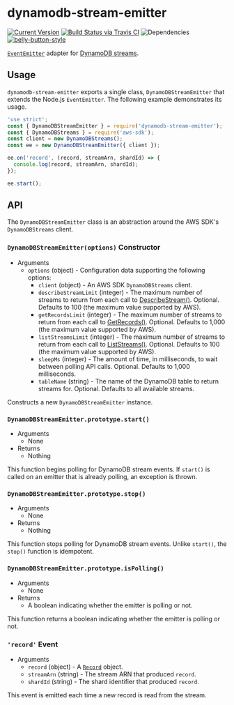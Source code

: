 # dynamodb-stream-emitter

[![Current Version](https://img.shields.io/npm/v/dynamodb-stream-emitter.svg)](https://www.npmjs.org/package/dynamodb-stream-emitter)
[![Build Status via Travis CI](https://travis-ci.org/cjihrig/dynamodb-stream-emitter.svg?branch=master)](https://travis-ci.org/cjihrig/dynamodb-stream-emitter)
![Dependencies](http://img.shields.io/david/cjihrig/dynamodb-stream-emitter.svg)
[![belly-button-style](https://img.shields.io/badge/eslint-bellybutton-4B32C3.svg)](https://github.com/cjihrig/belly-button)

[`EventEmitter`](https://nodejs.org/api/events.html) adapter for [DynamoDB streams](https://docs.aws.amazon.com/amazondynamodb/latest/developerguide/Streams.html).

## Usage

`dynamodb-stream-emitter` exports a single class, `DynamoDBStreamEmitter` that extends the Node.js
`EventEmitter`. The following example demonstrates its usage.

```javascript
'use strict';
const { DynamoDBStreamEmitter } = require('dynamodb-stream-emitter');
const { DynamoDBStreams } = require('aws-sdk');
const client = new DynamoDBStreams();
const ee = new DynamoDBStreamEmitter({ client });

ee.on('record', (record, streamArn, shardId) => {
  console.log(record, streamArn, shardId);
});

ee.start();
```

## API

The `DynamoDBStreamEmitter` class is an abstraction around the AWS SDK's `DynamoDBStreams` client.

### `DynamoDBStreamEmitter(options)` Constructor

  - Arguments
    - `options` (object) - Configuration data supporting the following options:
      - `client` (object) - An AWS SDK `DynamoDBStreams` client.
      - `describeStreamLimit` (integer) - The maximum number of streams to return from each call to [DescribeStream()](https://docs.aws.amazon.com/amazondynamodb/latest/APIReference/API_streams_DescribeStream.html). Optional. Defaults to 100 (the maximum value supported by AWS).
      - `getRecordsLimit` (integer) - The maximum number of streams to return from each call to [GetRecords()](https://docs.aws.amazon.com/amazondynamodb/latest/APIReference/API_streams_GetRecords.html). Optional. Defaults to 1,000 (the maximum value supported by AWS).
      - `listStreamsLimit` (integer) - The maximum number of streams to return from each call to [ListStreams()](https://docs.aws.amazon.com/amazondynamodb/latest/APIReference/API_streams_ListStreams.html). Optional. Defaults to 100 (the maximum value supported by AWS).
      - `sleepMs` (integer) - The amount of time, in milliseconds, to wait between polling API calls. Optional. Defaults to 1,000 milliseconds.
      - `tableName` (string) - The name of the DynamoDB table to return streams for. Optional. Defaults to all available streams.

Constructs a new `DynamoDBStreamEmitter` instance.

### `DynamoDBStreamEmitter.prototype.start()`

  - Arguments
    - None
  - Returns
    - Nothing

This function begins polling for DynamoDB stream events. If `start()` is called on an emitter that is already polling, an exception is thrown.

### `DynamoDBStreamEmitter.prototype.stop()`

  - Arguments
    - None
  - Returns
    - Nothing

This function stops polling for DynamoDB stream events. Unlike `start()`, the `stop()` function is idempotent.

### `DynamoDBStreamEmitter.prototype.isPolling()`

  - Arguments
    - None
  - Returns
    - A boolean indicating whether the emitter is polling or not.

This function returns a boolean indicating whether the emitter is polling or not.

### `'record'` Event

  - Arguments
    - `record` (object) - A [`Record`](https://docs.aws.amazon.com/amazondynamodb/latest/APIReference/API_streams_Record.html) object.
    - `streamArn` (string) - The stream ARN that produced `record`.
    - `shardId` (string) - The shard identifier that produced `record`.

This event is emitted each time a new record is read from the stream.
